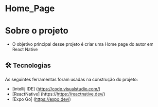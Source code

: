 # Home_Page

# Sobre o projeto

- O objetivo principal desse projeto é criar uma Home page do autor em React Native

## 🛠 Tecnologias

As seguintes ferramentas foram usadas na construção do projeto:

- [intellij IDE] (https://code.visualstudio.com/)
- [ReactNative] (https://https://reactnative.dev/)
- [Expo Go] (https://expo.dev/)

